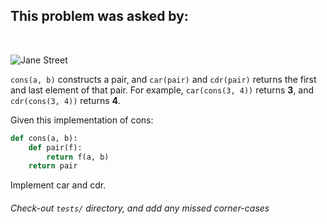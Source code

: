 ## This problem was asked by:
<br>

![Jane Street](https://www.janestreet.com/assets/logo_horizontal.png)

`cons(a, b)` constructs a pair, and `car(pair)` and `cdr(pair)` returns the first and last element of that pair. For example, `car(cons(3, 4))` returns __3__, and `cdr(cons(3, 4))` returns __4__.

Given this implementation of cons:
```python
def cons(a, b):
    def pair(f):
        return f(a, b)
    return pair
```
Implement car and cdr.
###### Check-out `tests/` directory, and add any missed corner-cases

